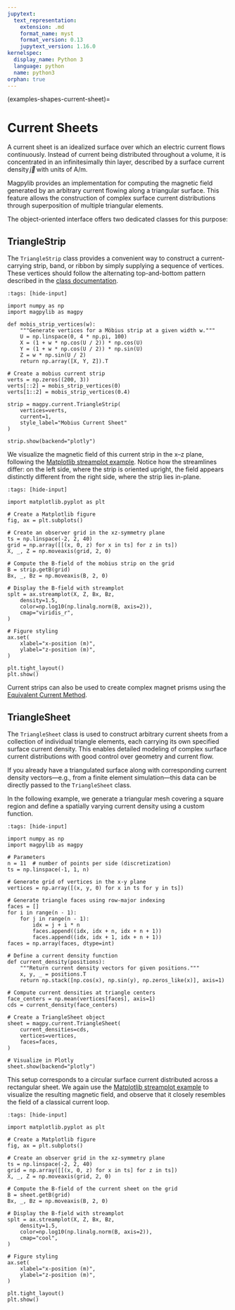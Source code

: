 ```yaml
---
jupytext:
  text_representation:
    extension: .md
    format_name: myst
    format_version: 0.13
    jupytext_version: 1.16.0
kernelspec:
  display_name: Python 3
  language: python
  name: python3
orphan: true
---
```


(examples-shapes-current-sheet)=

# Current Sheets

A current sheet is an idealized surface over which an electric current flows continuously. Instead of current being distributed throughout a volume, it is concentrated in an infinitesimally thin layer, described by a surface current density $\vec{j}$ with units of A/m.

Magpylib provides an implementation for computing the magnetic field generated by an arbitrary current flowing along a triangular surface. This feature allows the construction of complex surface current distributions through superposition of multiple triangular elements.

The object-oriented interface offers two dedicated classes for this purpose:

## TriangleStrip

The `TriangleStrip` class provides a convenient way to construct a current-carrying strip, band, or ribbon by simply supplying a sequence of vertices. These vertices should follow the alternating top-and-bottom pattern described in the [class documentation](docs-classes-current).

```{code-cell} ipython3
:tags: [hide-input]

import numpy as np
import magpylib as magpy

def mobis_strip_vertices(w):
    """Generate vertices for a Möbius strip at a given width w."""
    U = np.linspace(0, 4 * np.pi, 100)
    X = (1 + w * np.cos(U / 2)) * np.cos(U)
    Y = (1 + w * np.cos(U / 2)) * np.sin(U)
    Z = w * np.sin(U / 2)
    return np.array([X, Y, Z]).T

# Create a mobius current strip
verts = np.zeros((200, 3))
verts[::2] = mobis_strip_vertices(0)
verts[1::2] = mobis_strip_vertices(0.4)

strip = magpy.current.TriangleStrip(
    vertices=verts,
    current=1,
    style_label="Mobius Current Sheet"
)

strip.show(backend="plotly")
```

We visualize the magnetic field of this current strip in the x–z plane, following the [Matplotlib streamplot example](examples-vis-mpl-streamplot). Notice how the streamlines differ: on the left side, where the strip is oriented upright, the field appears distinctly different from the right side, where the strip lies in-plane.

```{code-cell} ipython3
:tags: [hide-input]

import matplotlib.pyplot as plt

# Create a Matplotlib figure
fig, ax = plt.subplots()

# Create an observer grid in the xz-symmetry plane
ts = np.linspace(-2, 2, 40)
grid = np.array([[(x, 0, z) for x in ts] for z in ts])
X, _, Z = np.moveaxis(grid, 2, 0)

# Compute the B-field of the mobius strip on the grid
B = strip.getB(grid)
Bx, _, Bz = np.moveaxis(B, 2, 0)

# Display the B-field with streamplot
splt = ax.streamplot(X, Z, Bx, Bz,
    density=1.5,
    color=np.log10(np.linalg.norm(B, axis=2)),
    cmap="viridis_r",
)

# Figure styling
ax.set(
    xlabel="x-position (m)",
    ylabel="z-position (m)",
)

plt.tight_layout()
plt.show()
```

Current strips can also be used to create complex magnet prisms using the [Equivalent Current Method](examples-misc-current-replacement).

## TriangleSheet

The `TriangleSheet` class is used to construct arbitrary current sheets from a collection of individual triangle elements, each carrying its own specified surface current density. This enables detailed modeling of complex surface current distributions with good control over geometry and current flow.

If you already have a triangulated surface along with corresponding current density vectors—e.g., from a finite element simulation—this data can be directly passed to the `TriangleSheet` class.

In the following example, we generate a triangular mesh covering a square region and define a spatially varying current density using a custom function.

```{code-cell} ipython3
:tags: [hide-input]

import numpy as np
import magpylib as magpy

# Parameters
n = 11  # number of points per side (discretization)
ts = np.linspace(-1, 1, n)

# Generate grid of vertices in the x-y plane
vertices = np.array([(x, y, 0) for x in ts for y in ts])

# Generate triangle faces using row-major indexing
faces = []
for i in range(n - 1):
    for j in range(n - 1):
        idx = j + i * n
        faces.append((idx, idx + n, idx + n + 1))
        faces.append((idx, idx + 1, idx + n + 1))
faces = np.array(faces, dtype=int)

# Define a current density function
def current_density(positions):
    """Return current density vectors for given positions."""
    x, y, _ = positions.T
    return np.stack([np.cos(x), np.sin(y), np.zeros_like(x)], axis=1)

# Compute current densities at triangle centers
face_centers = np.mean(vertices[faces], axis=1)
cds = current_density(face_centers)

# Create a TriangleSheet object
sheet = magpy.current.TriangleSheet(
    current_densities=cds,
    vertices=vertices,
    faces=faces,
)

# Visualize in Plotly
sheet.show(backend="plotly")
```

This setup corresponds to a circular surface current distributed across a rectangular sheet. We again use the [Matplotlib streamplot example](examples-vis-mpl-streamplot) to visualize the resulting magnetic field, and observe that it closely resembles the field of a classical current loop.

```{code-cell} ipython3
:tags: [hide-input]

import matplotlib.pyplot as plt

# Create a Matplotlib figure
fig, ax = plt.subplots()

# Create an observer grid in the xz-symmetry plane
ts = np.linspace(-2, 2, 40)
grid = np.array([[(x, 0, z) for x in ts] for z in ts])
X, _, Z = np.moveaxis(grid, 2, 0)

# Compute the B-field of the current sheet on the grid
B = sheet.getB(grid)
Bx, _, Bz = np.moveaxis(B, 2, 0)

# Display the B-field with streamplot
splt = ax.streamplot(X, Z, Bx, Bz,
    density=1.5,
    color=np.log10(np.linalg.norm(B, axis=2)),
    cmap="cool",
)

# Figure styling
ax.set(
    xlabel="x-position (m)",
    ylabel="z-position (m)",
)

plt.tight_layout()
plt.show()
```
